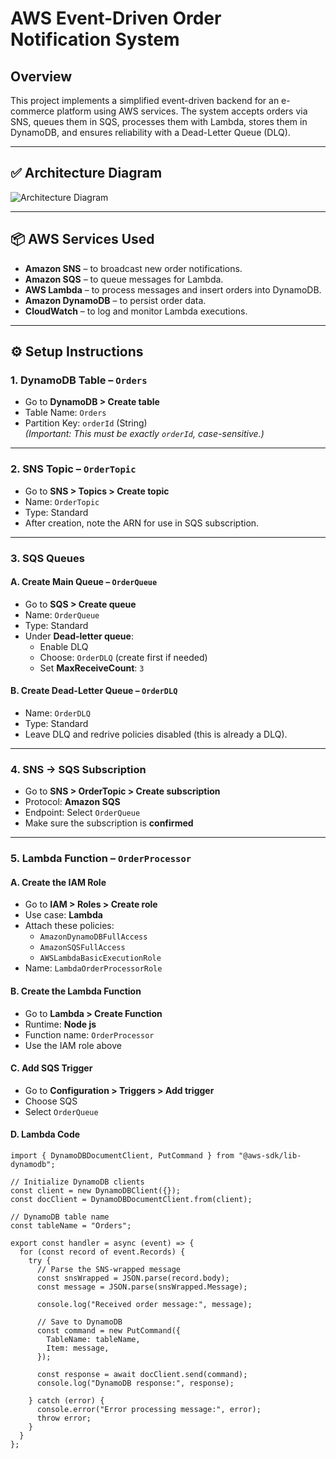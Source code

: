 # AWS Event-Driven Order Notification System

## Overview

This project implements a simplified event-driven backend for an e-commerce platform using AWS services. The system accepts orders via SNS, queues them in SQS, processes them with Lambda, stores them in DynamoDB, and ensures reliability with a Dead-Letter Queue (DLQ).

---

## ✅ Architecture Diagram

![Architecture Diagram](images/architecture%20%diagram.png)

---

## 📦 AWS Services Used

- **Amazon SNS** – to broadcast new order notifications.
- **Amazon SQS** – to queue messages for Lambda.
- **AWS Lambda** – to process messages and insert orders into DynamoDB.
- **Amazon DynamoDB** – to persist order data.
- **CloudWatch** – to log and monitor Lambda executions.

---

## ⚙️ Setup Instructions

### 1. DynamoDB Table – `Orders`

- Go to **DynamoDB > Create table**
- Table Name: `Orders`
- Partition Key: `orderId` (String)  
  *(Important: This must be exactly `orderId`, case-sensitive.)*

---

### 2. SNS Topic – `OrderTopic`

- Go to **SNS > Topics > Create topic**
- Name: `OrderTopic`
- Type: Standard
- After creation, note the ARN for use in SQS subscription.

---

### 3. SQS Queues

#### A. Create Main Queue – `OrderQueue`

- Go to **SQS > Create queue**
- Name: `OrderQueue`
- Type: Standard
- Under **Dead-letter queue**:
  - Enable DLQ
  - Choose: `OrderDLQ` (create first if needed)
  - Set **MaxReceiveCount**: `3`

#### B. Create Dead-Letter Queue – `OrderDLQ`

- Name: `OrderDLQ`
- Type: Standard
- Leave DLQ and redrive policies disabled (this is already a DLQ).

---

### 4. SNS → SQS Subscription

- Go to **SNS > OrderTopic > Create subscription**
- Protocol: **Amazon SQS**
- Endpoint: Select `OrderQueue`
- Make sure the subscription is **confirmed**

---

### 5. Lambda Function – `OrderProcessor`

#### A. Create the IAM Role

- Go to **IAM > Roles > Create role**
- Use case: **Lambda**
- Attach these policies:
  - `AmazonDynamoDBFullAccess`
  - `AmazonSQSFullAccess`
  - `AWSLambdaBasicExecutionRole`
- Name: `LambdaOrderProcessorRole`

#### B. Create the Lambda Function

- Go to **Lambda > Create Function**
- Runtime: **Node js**
- Function name: `OrderProcessor`
- Use the IAM role above

#### C. Add SQS Trigger

- Go to **Configuration > Triggers > Add trigger**
- Choose SQS
- Select `OrderQueue`

#### D. Lambda Code

```import { DynamoDBClient } from "@aws-sdk/client-dynamodb";
import { DynamoDBDocumentClient, PutCommand } from "@aws-sdk/lib-dynamodb";

// Initialize DynamoDB clients
const client = new DynamoDBClient({});
const docClient = DynamoDBDocumentClient.from(client);

// DynamoDB table name
const tableName = "Orders";

export const handler = async (event) => {
  for (const record of event.Records) {
    try {
      // Parse the SNS-wrapped message
      const snsWrapped = JSON.parse(record.body);
      const message = JSON.parse(snsWrapped.Message);

      console.log("Received order message:", message);

      // Save to DynamoDB
      const command = new PutCommand({
        TableName: tableName,
        Item: message,
      });

      const response = await docClient.send(command);
      console.log("DynamoDB response:", response);

    } catch (error) {
      console.error("Error processing message:", error);
      throw error;
    }
  }
};

